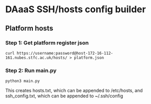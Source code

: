# DAaaS SSH/hosts config builder

## Platform hosts

### Step 1: Get platform register json

```
curl https://username:password@host-172-16-112-161.nubes.stfc.ac.uk/hosts/ > platform.json
```

### Step 2: Run main.py

```
python3 main.py
```

This creates hosts.txt, which can be appended to /etc/hosts, and ssh_config.txt, which can be appended to ~/.ssh/config
